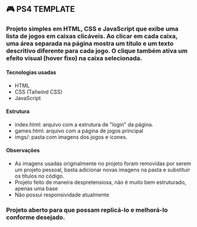 ## 🎮 PS4 TEMPLATE
### Projeto simples em HTML, CSS e JavaScript que exibe uma lista de jogos em caixas clicáveis. Ao clicar em cada caixa, uma área separada na página mostra um título e um texto descritivo diferente para cada jogo. O clique também ativa um efeito visual (hover fixo) na caixa selecionada.

#### Tecnologias usadas
- HTML
- CSS (Tailwind CSS)
- JavaScript

#### Estrutura
- index.html: arquivo com a estrutura de "login" da página.
- games.html: arquivo com a página de jogos principal
- imgs/: pasta com imagens dos jogos e ícones.

#### Observações
- As imagens usadas originalmente no projeto foram removidas por serem um projeto pessoal, basta adicionar novas imagens na pasta e substituir os títulos no código.
- Projeto feito de maneira despretensiosa, não é muito bem estruturado, apenas uma base
- Não possui responsividade atualmente

### Projeto aberto para que possam replicá-lo e melhorá-lo conforme desejado.
